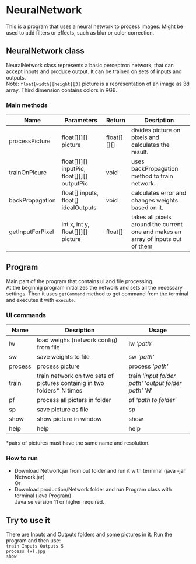 # NeuralNetwork
This is a program that uses a neural network to process images. Might be used to add filters or effects, such as blur or color correction.
## NeuralNetwork class
NeuralNetwork class represents a basic perceptron network, that can accept inputs and produce output. It can be trained on sets of inputs and outputs.  
Note: `float[width][height][3]` picture is a representation of an image as 3d array. Third dimension contains colors in RGB.
### Main methods
Name | Parameters | Return | Desription 
---- | ---------- | ------ | ---------- 
processPicture | float[][][] picture | float[][][] | divides picture on pixels and calculates the result.
trainOnPicure | float[][][] inputPic, float[][][] outputPic | void | uses backPropagation method to train network.
backPropagation | float[] inputs, float[] idealOutputs | void | calculates error and changes weights based on it.
getInputForPixel | int x, int y, float[][][] picture | float[] | takes all pixels around the current one and makes an array of inputs out of them
## Program
Main part of the program that contains ui and file processing.  
At the beginnig program initializes the network and sets all the necessary settings. Then it uses `getCommand` method to get command from the terminal and executes it with `execute`.
### UI commands
Name | Desription | Usage
---- | ---------- | -----
lw | load weighs (network config) from file | lw *'path'*
sw | save weights to file | sw *'path'*
process | process picture | process *'path'*
train | train network on two sets of pictures containig in two folders* N times | train *'input folder path'* *'output folder path'* '*N*'
pf | process all picters in folder | pf *'path to folder'*
sp | save picture as file | sp
show | show picture in window | show
help | help | help
  
*pairs of pictures must have the same name and resolution.

### How to run
- Download Network.jar from out folder and run it with terminal (java -jar Network.jar)  
Or
- Download production/Network folder and run Program class with terminal (java Program)  
Java se version 11 or higher required.
   
## Try to use it
There are Inputs and Outputs folders and some pictures in it.
Run the program and then use:  
`train Inputs Outputs 5`  
`process (x).jpg`  
`show`
